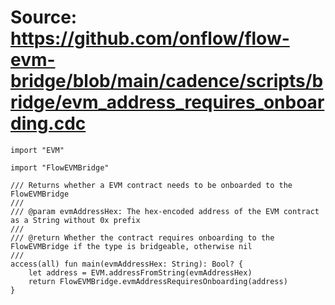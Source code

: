# Source: https://github.com/onflow/flow-evm-bridge/blob/main/cadence/scripts/bridge/evm_address_requires_onboarding.cdc

```
import "EVM"

import "FlowEVMBridge"

/// Returns whether a EVM contract needs to be onboarded to the FlowEVMBridge
///
/// @param evmAddressHex: The hex-encoded address of the EVM contract as a String without 0x prefix
///
/// @return Whether the contract requires onboarding to the FlowEVMBridge if the type is bridgeable, otherwise nil
///
access(all) fun main(evmAddressHex: String): Bool? {
    let address = EVM.addressFromString(evmAddressHex)
    return FlowEVMBridge.evmAddressRequiresOnboarding(address)
}

```